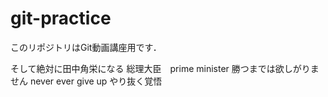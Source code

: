 # git-practice
このリポジトリはGit動画講座用です．

そして絶対に田中角栄になる
総理大臣　prime minister
勝つまでは欲しがりません
never ever give up
やり抜く覚悟



